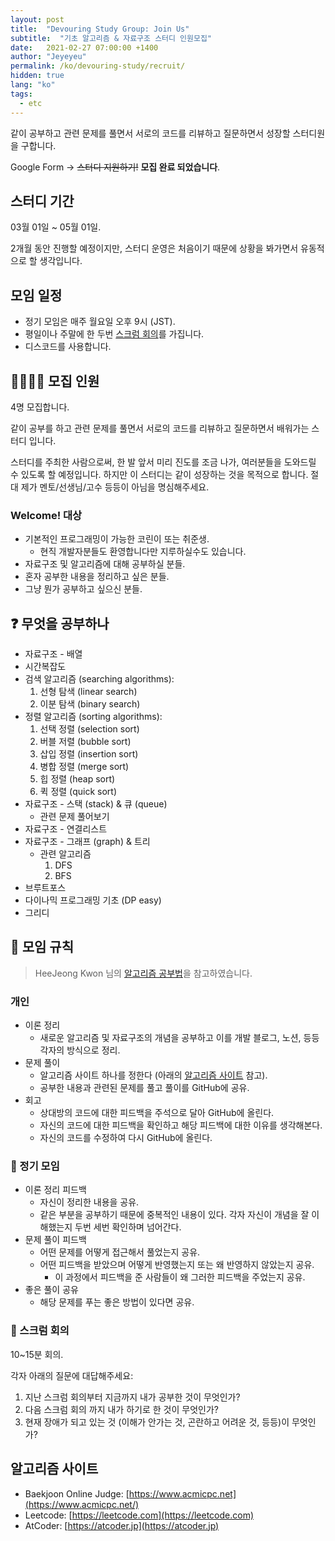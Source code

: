 ```yaml
---
layout: post
title:  "Devouring Study Group: Join Us"
subtitle:  "기초 알고리즘 & 자료구조 스터디 인원모집"
date:   2021-02-27 07:00:00 +1400
author: "Jeyeyeu"
permalink: /ko/devouring-study/recruit/
hidden: true
lang: "ko"
tags:
  - etc
---
```


같이 공부하고 관련 문제를 풀면서 서로의 코드를 리뷰하고 질문하면서 성장할 스터디원을 구합니다.

Google Form -> ~~스터디 지원하기!~~ **모집 완료 되었습니다**.

## 스터디 기간
03월 01일 ~ 05월 01일.

2개월 동안 진행할 예정이지만,
스터디 운영은 처음이기 때문에 상황을 봐가면서 유동적으로 할 생각입니다.

## 모임 일정 
- 정기 모임은 매주 월요일 오후 9시 (JST).
- 평일이나 주말에 한 두번 [스크럼 회의](#scrum)를 가집니다.
- 디스코드를 사용합니다.

## 👨‍🔧👩‍🔧 모집 인원

4명 모집합니다. 

같이 공부를 하고 관련 문제를 풀면서 서로의 코드를 리뷰하고 질문하면서 배워가는 스터디 입니다.

스터디를 주최한 사람으로써, 한 발 앞서 미리 진도를 조금 나가, 여러분들을 도와드릴 수 있도록 할 예정입니다. 하지만 이 스터디는 같이 성장하는 것을 목적으로 합니다. 절대 제가 멘토/선생님/고수 등등이 아님을 명심해주세요.

### Welcome! 대상
- 기본적인 프로그래밍이 가능한 코린이 또는 취준생. 
    - 현직 개발자분들도 환영합니다만 지루하실수도 있습니다.
- 자료구조 및 알고리즘에 대해 공부하실 분들.
- 혼자 공부한 내용을 정리하고 싶은 분들.
- 그냥 뭔가 공부하고 싶으신 분들.

## ❓ 무엇을 공부하나

- 자료구조 - 배열
- 시간복잡도
- 검색 알고리즘 (searching algorithms):
    1. 선형 탐색 (linear search)
    2. 이분 탐색 (binary search)
- 정렬 알고리즘 (sorting algorithms):
    1. 선택 정렬 (selection sort)
    2. 버블 저렬 (bubble sort)
    3. 삽입 정렬 (insertion sort)
    4. 병합 정렬 (merge sort)
    5. 힙 정렬 (heap sort)
    6. 퀵 정렬 (quick sort)
- 자료구조 - 스택 (stack) & 큐 (queue)
    - 관련 문제 풀어보기
- 자료구조 - 연결리스트
- 자료구조 - 그래프 (graph) & 트리
    - 관련 알고리즘
        1. DFS
        2. BFS 
- 브루트포스
- 다이나믹 프로그래밍 기초 (DP easy)
- 그리디

## 📔 모임 규칙
> HeeJeong Kwon 님의 [알고리즘 공부법](https://gmlwjd9405.github.io/2018/05/14/how-to-study-algorithms.html)을 참고하였습니다.

### 개인
- 이론 정리
    - 새로운 알고리즘 및 자료구조의 개념을 공부하고 이를 개발 블로그, 노션, 등등 각자의 방식으로 정리.
- 문제 풀이
    - 알고리즘 사이트 하나를 정한다 (아래의 [알고리즘 사이트](#algo-site) 참고).
    - 공부한 내용과 관련된 문제를 풀고 풀이를 GitHub에 공유.
- 회고
    - 상대방의 코드에 대한 피드백을 주석으로 달아 GitHub에 올린다.
    - 자신의 코드에 대한 피드백을 확인하고 해당 피드백에 대한 이유를 생각해본다.
    - 자신의 코드를 수정하여 다시 GitHub에 올린다.

###  🤼 정기 모임
- 이론 정리 피드백
    - 자신이 정리한 내용을 공유.
    - 같은 부분을 공부하기 때문에 중복적인 내용이 있다. 각자 자신이 개념을 잘 이해했는지 두번 세번 확인하며 넘어간다.
- 문제 풀이 피드백
    - 어떤 문제를 어떻게 접근해서 풀었는지 공유.
    - 어떤 피드백을 받았으며 어떻게 반영했는지 또는 왜 반영하지 않았는지 공유.
        - 이 과정에서 피드백을 준 사람들이 왜 그러한 피드백을 주었는지 공유.
- 좋은 풀이 공유
    - 해당 문제를 푸는 좋은 방법이 있다면 공유. 

### 🤼 스크럼 회의 <span id="scrum"></span>
10~15분 회의. 

각자 아래의 질문에 대답해주세요:
1. 지난 스크럼 회의부터 지금까지 내가 공부한 것이 무엇인가? 
2. 다음 스크럼 회의 까지 내가 하기로 한 것이 무엇인가?
3. 현재 장애가 되고 있는 것 (이해가 안가는 것, 곤란하고 어려운 것, 등등)이 무엇인가?

<!-- ## ✏️ 공부법

1. 먼저 알고리즘의 개념을 공부하여 이해한다.
2. 관련된 알고리즘 문제를 풀어본다.
    - 한 문제는 길어야 2시간 정도만 고민한다.
    - 모르겠으면 포기하고 정답 소스를 보거나 다른 사람의 풀이를 본다.
    - 완벽하지 않아도 일부만 이해하는 것으로 충분하다!
3. 1, 2번에서 이해가 잘 가지 않는 부분이 있으면 질문한다.
    - 설마 이런 것을 질문해도 될까 고민되는 것도 질문해야 한다.
    - 스터디원, 친구 또는 커뮤니티를 적극 활용하자!
4. 1, 2, 3번 후에 알고리즘을 다시 이해해보고 문제도 다시 풀어본다.
    - 모르겠으면 포기하고 다시 풀이를 본다.
    - 그래도 모르겠으면, 다른 일을 하거나, 놀러 나가거나, 다른 알고리즘 이론에 대해 공부하거나 다른 알고리즘 문제를 풀어본다.

### 🔍 TIP

- 충분히 고민해보고 최대한 노력해보고 나서 포기하는 것이 중요하다.
- 스스로 생각해서 해결하지 않고 답을 보고 해결했어도 그 문제는 해결했다고 생각하자.
    - 1개를 3일에 걸쳐서 푸는 것보다 3개를 1일 동안 푸는 것이 더 좋다.
- 사용할 수 있는 관련된 라이브러리를 익혀서 사용하자.
    - 미적분 문제를 풀기 위해서 굳이 미적분을 스스로 생각해서 만들 필요가 없이 공식을 이용하는 것과 같은 개념이다. -->

## 알고리즘 사이트 <span id="algo-site"></span>

- Baekjoon Online Judge: [https://www.acmicpc.net](https://www.acmicpc.net/)
- Leetcode: [https://leetcode.com](https://leetcode.com)
- AtCoder: [https://atcoder.jp](https://atcoder.jp)

<!-- 
--- 

## Reference
- [https://baactree.tistory.com/14](https://baactree.tistory.com/14)
- [https://blog.naver.com/kks227/220769870195](https://blog.naver.com/kks227/220769870195)
- [https://gmlwjd9405.github.io/2018/05/14/how-to-study-algorithms.html](https://gmlwjd9405.github.io/2018/05/14/how-to-study-algorithms.html) -->